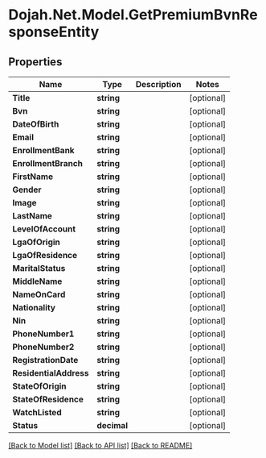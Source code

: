 # Dojah.Net.Model.GetPremiumBvnResponseEntity

## Properties

Name | Type | Description | Notes
------------ | ------------- | ------------- | -------------
**Title** | **string** |  | [optional] 
**Bvn** | **string** |  | [optional] 
**DateOfBirth** | **string** |  | [optional] 
**Email** | **string** |  | [optional] 
**EnrollmentBank** | **string** |  | [optional] 
**EnrollmentBranch** | **string** |  | [optional] 
**FirstName** | **string** |  | [optional] 
**Gender** | **string** |  | [optional] 
**Image** | **string** |  | [optional] 
**LastName** | **string** |  | [optional] 
**LevelOfAccount** | **string** |  | [optional] 
**LgaOfOrigin** | **string** |  | [optional] 
**LgaOfResidence** | **string** |  | [optional] 
**MaritalStatus** | **string** |  | [optional] 
**MiddleName** | **string** |  | [optional] 
**NameOnCard** | **string** |  | [optional] 
**Nationality** | **string** |  | [optional] 
**Nin** | **string** |  | [optional] 
**PhoneNumber1** | **string** |  | [optional] 
**PhoneNumber2** | **string** |  | [optional] 
**RegistrationDate** | **string** |  | [optional] 
**ResidentialAddress** | **string** |  | [optional] 
**StateOfOrigin** | **string** |  | [optional] 
**StateOfResidence** | **string** |  | [optional] 
**WatchListed** | **string** |  | [optional] 
**Status** | **decimal** |  | [optional] 

[[Back to Model list]](../README.md#documentation-for-models) [[Back to API list]](../README.md#documentation-for-api-endpoints) [[Back to README]](../README.md)

